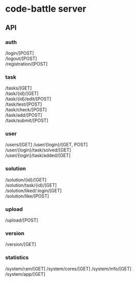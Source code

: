 # code-battle server

## API

### auth
/login/[POST]  
/logout/[POST]  
/registration/[POST]  

### task
/tasks/[GET]  
/task/{id}/[GET]  
/task/{id}/edit/[POST]  
/task/test/[POST]  
/task/check/[POST]  
/task/add/[POST]  
/task/submit/[POST]  

### user
/users/[GET]
/user/{login}/[GET, POST]  
/user/{login}/task/solved/[GET]  
/user/{login}/task/added/[GET]  

### solution
/solution/{id}/[GET]  
/solution/task/{id}/[GET]  
/solution/liked/:login/[GET]  
/solution/like/[POST]  

### upload
/upload/[POST]  

### version
/version/[GET]

### statistics
/system/ram/[GET]
/system/cores/[GET]
/system/info/[GET]
/system/app/[GET]